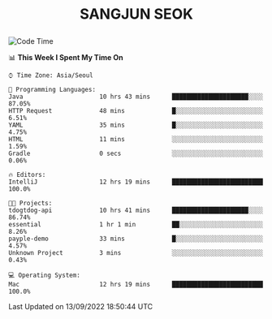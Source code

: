 <h1>
 <p align="center">
   SANGJUN SEOK
 </p>
</h1>

<!--START_SECTION:waka-->
![Code Time](http://img.shields.io/badge/Code%20Time-1%2C807%20hrs%207%20mins-blue)

📊 **This Week I Spent My Time On** 

```text
⌚︎ Time Zone: Asia/Seoul

💬 Programming Languages: 
Java                     10 hrs 43 mins      █████████████████████░░░░   87.05% 
HTTP Request             48 mins             █░░░░░░░░░░░░░░░░░░░░░░░░   6.51% 
YAML                     35 mins             █░░░░░░░░░░░░░░░░░░░░░░░░   4.75% 
HTML                     11 mins             ░░░░░░░░░░░░░░░░░░░░░░░░░   1.59% 
Gradle                   0 secs              ░░░░░░░░░░░░░░░░░░░░░░░░░   0.06%

🔥 Editors: 
IntelliJ                 12 hrs 19 mins      █████████████████████████   100.0%

🐱‍💻 Projects: 
tdogtdog-api             10 hrs 41 mins      █████████████████████░░░░   86.74% 
essential                1 hr 1 min          ██░░░░░░░░░░░░░░░░░░░░░░░   8.26% 
payple-demo              33 mins             █░░░░░░░░░░░░░░░░░░░░░░░░   4.57% 
Unknown Project          3 mins              ░░░░░░░░░░░░░░░░░░░░░░░░░   0.43%

💻 Operating System: 
Mac                      12 hrs 19 mins      █████████████████████████   100.0%

```


 Last Updated on 13/09/2022 18:50:44 UTC
<!--END_SECTION:waka-->
